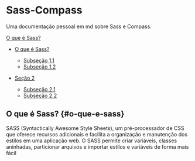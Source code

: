 # Sass-Compass
Uma documentação pessoal em md sobre Sass e Compass.

[O que é Sass?](#o-que-e-sass)

- [O que é Sass?](#SASSSyntacticallyAwesomeStyleSheets)

  - [Subseção 1.1](#subseção-11)
  - [Subseção 1.2](#subseção-12)
- [Seção 2](#seção-2)
  - [Subseção 2.1](#subseção-21)
  - [Subseção 2.2](#subseção-22)


## O que é Sass? {#o-que-e-sass}
SASS (Syntactically Awesome Style Sheets), um pré-processador de CSS que oferece recursos adicionais e facilita a organização e manutenção dos estilos em uma aplicação web. O SASS permite criar variáveis, classes aninhadas, particionar arquivos e importar estilos e variáveis de forma mais fácil







